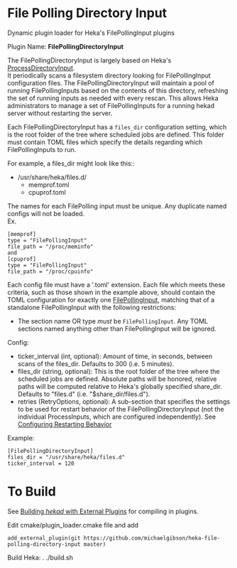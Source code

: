 File Polling Directory Input
=======================  
Dynamic plugin loader for Heka's FilePollingInput plugins

Plugin Name: **FilePollingDirectoryInput**

The FilePollingDirectoryInput is largely based on Heka's [ProcessDirectoryInput](https://hekad.readthedocs.io/en/latest/config/inputs/processdir.html).  
It periodically scans a filesystem directory looking
for FilePollingInput configuration files. The FilePollingDirectoryInput will maintain
a pool of running FilePollingInputs based on the contents of this directory,
refreshing the set of running inputs as needed with every rescan. This allows
Heka administrators to manage a set of FilePollingInputs for a running
hekad server without restarting the server.

Each FilePollingDirectoryInput has a `files_dir` configuration setting, which is
the root folder of the tree where scheduled jobs are defined.
This folder must contain TOML files which specify the details
regarding which FilePollingInputs to run.

For example, a files_dir might look like this::


  - /usr/share/heka/files.d/
    - memprof.toml
    - cpuprof.toml

The names for each FilePolling input must be unique. Any duplicate named configs
will not be loaded.  
Ex.  

	[memprof]  
	type = "FilePollingInput"  
  	file_path = "/proc/meminfo"
	and  
	[cpuprof]  
	type = "FilePollingInput"
  	file_path = "/proc/cpuinfo"


Each config file must have a '.toml' extension. Each file which meets these criteria,
such as those shown in the example above, should contain the TOML configuration for exactly one
[FilePollingInput](https://hekad.readthedocs.io/en/latest/config/inputs/file_polling.html),
matching that of a standalone FilePollingInput with
the following restrictions:

- The section name OR type *must* be `FilePollingInput`. Any TOML sections named anything
  other than FilePollingInput will be ignored.


Config:

- ticker_interval (int, optional):
    Amount of time, in seconds, between scans of the files_dir. Defaults to
    300 (i.e. 5 minutes).
- files_dir (string, optional):
    This is the root folder of the tree where the scheduled jobs are defined.
    Absolute paths will be honored, relative paths will be computed relative to
    Heka's globally specified share_dir. Defaults to "files.d" (i.e.
    "$share_dir/files.d").
- retries (RetryOptions, optional):
    A sub-section that specifies the settings to be used for restart behavior
    of the FilePollingDirectoryInput (not the individual ProcessInputs, which are
    configured independently).
    See [Configuring Restarting Behavior](https://hekad.readthedocs.io/en/latest/config/index.html#configuring-restarting)

Example:

	[FilePollingDirectoryInput]
	files_dir = "/usr/share/heka/files.d"
	ticker_interval = 120

To Build
========

See [Building *hekad* with External Plugins](http://hekad.readthedocs.org/en/latest/installing.html#build-include-externals)
for compiling in plugins.

Edit cmake/plugin_loader.cmake file and add

    add_external_plugin(git https://github.com/michaelgibson/heka-file-polling-directory-input master)

Build Heka:
	. ./build.sh

